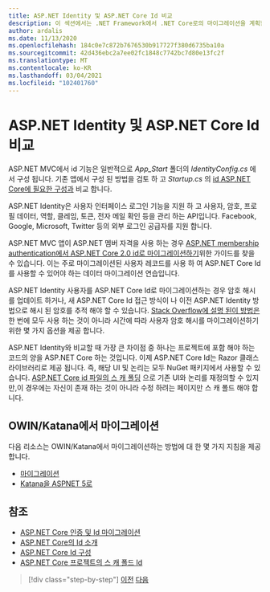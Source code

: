 ```yaml
---
title: ASP.NET Identity 및 ASP.NET Core Id 비교
description: 이 섹션에서는 .NET Framework에서 .NET Core로의 마이그레이션을 계획할 때 특히 중요 한 ASP.NET Identity와 ASP.NET Core Id의 차이점을 살펴봅니다.
author: ardalis
ms.date: 11/13/2020
ms.openlocfilehash: 184c0e7c872b7676530b917727f380d6735ba10a
ms.sourcegitcommit: 42d436ebc2a7ee02fc1848c7742bc7d80e13fc2f
ms.translationtype: MT
ms.contentlocale: ko-KR
ms.lasthandoff: 03/04/2021
ms.locfileid: "102401760"
---
```

# <a name="compare-aspnet-identity-and-aspnet-core-identity"></a>ASP.NET Identity 및 ASP.NET Core Id 비교

ASP.NET MVC에서 id 기능은 일반적으로 *App_Start* 폴더의 *IdentityConfig.cs* 에서 구성 됩니다. 기존 앱에서 구성 된 방법을 검토 하 고 *Startup.cs* 의 [id ASP.NET Core에 필요한 구성과](/aspnet/core/security/authentication/identity-configuration) 비교 합니다.

ASP.NET Identity은 사용자 인터페이스 로그인 기능을 지원 하 고 사용자, 암호, 프로필 데이터, 역할, 클레임, 토큰, 전자 메일 확인 등을 관리 하는 API입니다. Facebook, Google, Microsoft, Twitter 등의 외부 로그인 공급자를 지원 합니다.

ASP.NET MVC 앱이 ASP.NET 멤버 자격을 사용 하는 경우 [ASP.NET membership authentication에서 ASP.NET Core 2.0 id로 마이그레이션하기](/aspnet/core/migration/proper-to-2x/membership-to-core-identity)위한 가이드를 찾을 수 있습니다. 이는 주로 마이그레이션된 사용자 레코드를 사용 하 여 ASP.NET Core Id를 사용할 수 있어야 하는 데이터 마이그레이션 연습입니다.

ASP.NET Identity 사용자를 ASP.NET Core Id로 마이그레이션하는 경우 암호 해시를 업데이트 하거나, 새 ASP.NET Core Id 접근 방식이 나 이전 ASP.NET Identity 방법으로 해시 된 암호를 추적 해야 할 수 있습니다. [Stack Overflow에 설명 된이 방법은](https://stackoverflow.com/a/57074910/13729) 한 번에 모두 사용 하는 것이 아니라 시간에 따라 사용자 암호 해시를 마이그레이션하기 위한 몇 가지 옵션을 제공 합니다.

ASP.NET Identity와 비교할 때 가장 큰 차이점 중 하나는 프로젝트에 포함 해야 하는 코드의 양을 ASP.NET Core 하는 것입니다. 이제 ASP.NET Core Id는 Razor 클래스 라이브러리로 제공 됩니다. 즉, 해당 UI 및 논리는 모두 NuGet 패키지에서 사용할 수 있습니다. [ASP.NET Core id 파일의 스 캐 폴딩](/aspnet/core/security/authentication/scaffold-identity) 으로 기존 UI와 논리를 재정의할 수 있지만,이 경우에는 자신이 존재 하는 것이 아니라 수정 하려는 페이지만 스 캐 폴드 해야 합니다.

## <a name="migrate-from-owin--katana"></a>OWIN/Katana에서 마이그레이션

다음 리소스는 OWIN/Katana에서 마이그레이션하는 방법에 대 한 몇 가지 지침을 제공 합니다.

- [마이그레이션](/aspnet/core/migration/proper-to-2x/#globalasax-file-replacement)
- [Katana을 ASPNET 5로](https://devblogs.microsoft.com/aspnet/katana-asp-net-5-and-bridging-the-gap/)

## <a name="references"></a>참조

- [ASP.NET Core 인증 및 Id 마이그레이션](/aspnet/core/migration/identity)
- [ASP.NET Core의 Id 소개](/aspnet/core/security/authorization/introduction)
- [ASP.NET Core Id 구성](/aspnet/core/security/authentication/identity-configuration)
- [ASP.NET Core 프로젝트의 스 캐 폴드 Id](/aspnet/core/security/authentication/scaffold-identity)

>[!div class="step-by-step"]
>[이전](authentication-differences.md)
>[다음](controller-differences.md)
